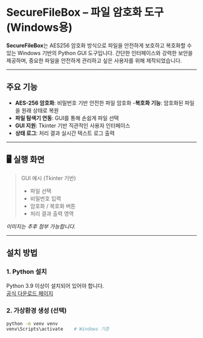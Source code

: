 # SecureFileBox – 파일 암호화 도구 (Windows용)

**SecureFileBox**는 AES256 암호화 방식으로 파일을 안전하게 보호하고 복호화할 수 있는 Windows 기반의 Python GUI 도구입니다. 간단한 인터페이스와 강력한 보안을 제공하며, 중요한 파일을 안전하게 관리하고 싶은 사용자를 위해 제작되었습니다.

---

## 주요 기능

-  **AES-256 암호화**: 비밀번호 기반 안전한 파일 암호화
-**복호화 기능**: 암호화된 파일을 원래 상태로 복원
- **파일 탐색기 연동**: GUI를 통해 손쉽게 파일 선택
- **GUI 지원**: Tkinter 기반 직관적인 사용자 인터페이스
- **상태 로그**: 처리 결과 실시간 텍스트 로그 출력

---

## 🖥️ 실행 화면

> GUI 예시 (Tkinter 기반)  
> - 파일 선택  
> - 비밀번호 입력  
> - 암호화 / 복호화 버튼  
> - 처리 결과 출력 영역

*이미지는 추후 첨부 가능합니다.*

---

## 설치 방법

### 1. Python 설치
Python 3.9 이상이 설치되어 있어야 합니다.  
[공식 다운로드 페이지](https://www.python.org/downloads/)

### 2. 가상환경 생성 (선택)

```bash
python -m venv venv
venv\Scripts\activate    # Windows 기준
